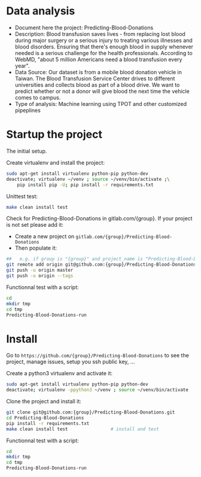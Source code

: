 # Data analysis
- Document here the project: Predicting-Blood-Donations
- Description: Blood transfusion saves lives - from replacing lost blood during major surgery or a serious injury to treating various illnesses and blood disorders. Ensuring that there's enough blood in supply whenever needed is a serious challenge for the health professionals. According to WebMD, "about 5 million Americans need a blood transfusion every year".
- Data Source: Our dataset is from a mobile blood donation vehicle in Taiwan. The Blood Transfusion Service Center drives to different universities and collects blood as part of a blood drive. We want to predict whether or not a donor will give blood the next time the vehicle comes to campus.
- Type of analysis: Machine learning using TPOT and other customized pipeplines


# Startup the project

The initial setup.

Create virtualenv and install the project:
```bash
sudo apt-get install virtualenv python-pip python-dev
deactivate; virtualenv ~/venv ; source ~/venv/bin/activate ;\
    pip install pip -U; pip install -r requirements.txt
```

Unittest test:
```bash
make clean install test
```

Check for Predicting-Blood-Donations in gitlab.com/{group}.
If your project is not set please add it:

- Create a new project on `gitlab.com/{group}/Predicting-Blood-Donations`
- Then populate it:

```bash
##   e.g. if group is "{group}" and project_name is "Predicting-Blood-Donations"
git remote add origin git@github.com:{group}/Predicting-Blood-Donations.git
git push -u origin master
git push -u origin --tags
```

Functionnal test with a script:

```bash
cd
mkdir tmp
cd tmp
Predicting-Blood-Donations-run
```

# Install

Go to `https://github.com/{group}/Predicting-Blood-Donations` to see the project, manage issues,
setup you ssh public key, ...

Create a python3 virtualenv and activate it:

```bash
sudo apt-get install virtualenv python-pip python-dev
deactivate; virtualenv -ppython3 ~/venv ; source ~/venv/bin/activate
```

Clone the project and install it:

```bash
git clone git@github.com:{group}/Predicting-Blood-Donations.git
cd Predicting-Blood-Donations
pip install -r requirements.txt
make clean install test                # install and test
```
Functionnal test with a script:

```bash
cd
mkdir tmp
cd tmp
Predicting-Blood-Donations-run
```
